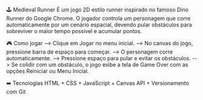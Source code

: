  🕹️ Medieval Runner
 É um jogo 2D estilo runner inspirado no famoso Dino Runner do Google Chrome. O jogador controla um personagem que corre automaticamente por um cenário espacial, devendo pular obstáculos para sobreviver o maior tempo possível e acumular pontos.

 🎮 Como jogar
 --> Clique em Jogar no menu inicial.
 --> No canvas do jogo, pressione barra de espaço para começar.
 --> O personagem corre automaticamente.
 --> Pressione espaço para pular e evitar os obstáculos.
 --> Se colidir com um obstáculo, o jogo exibe a tela de Game Over com as opções Reiniciar ou Menu Inicial.

 ➡️ Tecnologias
 HTML + CSS + JavaScript + Canvas API + Versionamento com Git
